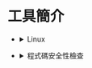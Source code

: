 <style> 
.imgBox{
  display: flex; 
  flex-direction: column; 
  margin: 5%; 
  justify-content: center;
  border: 2px solid black;
}
</style>

<!--  style  -->

###### <!-- ref -->

[cURL]: https://www.ruanyifeng.com/blog/2011/09/curl.html
[CVE]: https://cve.mitre.org/
[Snyk]: https://snyk.io/
[Trivy]: https://github.com/aquasecurity/trivy#how-to-pronounce-the-name-trivy

 <!-- ref -->

# 工具簡介

<!-- Linux -->

- <details close>
  <summary>Linux</summary>

  - [cURL]

    - `Command Line URL viewer`
    - 一種命令行工具，作用是發出網路請求，然後得到和提取數據，顯示在"標準輸出"（stdout）上面。

  </details>

<!-- 程式碼安全性檢查 -->

- <details close>
  <summary>程式碼安全性檢查</summary>

  - 根據 [CVE] 檢查

    - 需留意 CVE 的更新

    - [Snyk]

      - 線上，需開放 github 讀取權限給他

    - [Trivy]

      - 安裝在電腦，用指令針對不同檔案進行檢查，也可檢查 image

  </details>
